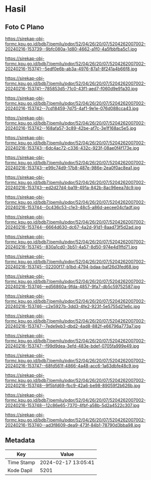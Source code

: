 # Hasil

## Foto C Plano

https://sirekap-obj-formc.kpu.go.id/bdb7/pemilu/pdpr/52/04/26/20/07/5204262007002-20240216-153739--9bfc080a-1d80-4662-a1f0-4a5fbbfba5c1.jpg

https://sirekap-obj-formc.kpu.go.id/bdb7/pemilu/pdpr/52/04/26/20/07/5204262007002-20240216-153741--5edf0e6b-ab3a-4976-87a1-8f241a4b66f8.jpg

https://sirekap-obj-formc.kpu.go.id/bdb7/pemilu/pdpr/52/04/26/20/07/5204262007002-20240216-153741--785853d5-71c0-43f1-aed7-f060d9e91a30.jpg

https://sirekap-obj-formc.kpu.go.id/bdb7/pemilu/pdpr/52/04/26/20/07/5204262007002-20240216-153742--7cd18459-7d75-4af1-9e1e-076d088cca43.jpg

https://sirekap-obj-formc.kpu.go.id/bdb7/pemilu/pdpr/52/04/26/20/07/5204262007002-20240216-153742--168afa57-3c89-42be-af7c-3e1f168ac5e5.jpg

https://sirekap-obj-formc.kpu.go.id/bdb7/pemilu/pdpr/52/04/26/20/07/5204262007002-20240216-153743--6dc4ac72-c336-432c-923f-08ae0f4f173e.jpg

https://sirekap-obj-formc.kpu.go.id/bdb7/pemilu/pdpr/52/04/26/20/07/5204262007002-20240216-153743--e99c74d9-17b8-487e-986e-2ea0f0ac8ea1.jpg

https://sirekap-obj-formc.kpu.go.id/bdb7/pemilu/pdpr/52/04/26/20/07/5204262007002-20240216-153743--ed2d27d4-ba19-491a-842b-8ac96eea7dc9.jpg

https://sirekap-obj-formc.kpu.go.id/bdb7/pemilu/pdpr/52/04/26/20/07/5204262007002-20240216-153744--0c436c53-c1e3-48c5-a86d-aecee04cfadf.jpg

https://sirekap-obj-formc.kpu.go.id/bdb7/pemilu/pdpr/52/04/26/20/07/5204262007002-20240216-153744--6664d630-dc67-4a2d-91d1-8aad73f5d2ad.jpg

https://sirekap-obj-formc.kpu.go.id/bdb7/pemilu/pdpr/52/04/26/20/07/5204262007002-20240216-153745--830a1cd0-3b51-4a57-8d50-974e4d1ffd71.jpg

https://sirekap-obj-formc.kpu.go.id/bdb7/pemilu/pdpr/52/04/26/20/07/5204262007002-20240216-153745--02200f17-b1bd-4794-bdaa-baf26d3fed68.jpg

https://sirekap-obj-formc.kpu.go.id/bdb7/pemilu/pdpr/52/04/26/20/07/5204262007002-20240216-153746--ed56860a-9fda-4857-9fa7-db5c59752587.jpg

https://sirekap-obj-formc.kpu.go.id/bdb7/pemilu/pdpr/52/04/26/20/07/5204262007002-20240216-153746--c2e5927b-3dd3-4fe2-923f-5e5755d21e6c.jpg

https://sirekap-obj-formc.kpu.go.id/bdb7/pemilu/pdpr/52/04/26/20/07/5204262007002-20240216-153747--7ede9eb3-dbd2-4ad8-882f-e66796a773a7.jpg

https://sirekap-obj-formc.kpu.go.id/bdb7/pemilu/pdpr/52/04/26/20/07/5204262007002-20240216-153747--f99d9dea-3efd-483e-bdef-0705fa999e49.jpg

https://sirekap-obj-formc.kpu.go.id/bdb7/pemilu/pdpr/52/04/26/20/07/5204262007002-20240216-153747--68fd561f-4866-4a48-acc6-1a63dbfe48c9.jpg

https://sirekap-obj-formc.kpu.go.id/bdb7/pemilu/pdpr/52/04/26/20/07/5204262007002-20240216-153748--9f5bfd69-fbc9-42a6-be98-89059f2b626b.jpg

https://sirekap-obj-formc.kpu.go.id/bdb7/pemilu/pdpr/52/04/26/20/07/5204262007002-20240216-153748--12c86e65-7370-4fbf-a58b-5d2a4522c307.jpg

https://sirekap-obj-formc.kpu.go.id/bdb7/pemilu/pdpr/52/04/26/20/07/5204262007002-20240216-153740--ad3f8609-dea9-473f-84b1-78790d3bba98.jpg


## Metadata

| Key        | Value               |
| ---------- | ------------------- |
| Time Stamp | 2024-02-17 13:05:41 |
| Kode Dapil | 5201                |



